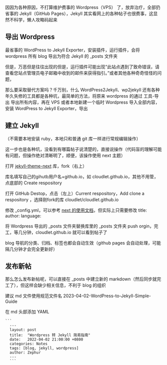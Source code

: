 因因为各种原因，不打算维护费事的 Wordpress（VPS） 了，放弃治疗，全部扔省事的 Jekyll（GitHub Pages），Jekyll 其实看网上的各种帖子也很费事，这显然不科学，懒人攻略码起来

## 导出 Wordpress 

  最省事的 WordPress to Jekyll Exporter，安装插件，运行插件，会将 wordpress 所有 blog 导出为符合 Jekyll 的 _posts 文件夹

  但是，万恶但是往往出现的但是，运行插件可能出现“此站点遇到了致命错误，请查看您站点管理员电子邮箱中收到的邮件来获得指引。”或者其他各种奇奇怪怪的问题，

那么要采取替代方案吗？千万别，什么 WordPress2Jekyll、wp2jekyll 还有各种年久失修的工具都是各种坑，最简单的方法，将原来 wordpress 的通过 工具-导出 导出所有内容，再在 VPS 或者本地新建一个临时 Wordpress 导入全部内容，安装 WordPress to Jekyll Exporter，导出

## 建立 Jekyll 

  （不需要本地安装 ruby，本地只和普通 git 库一样进行常规编辑操作）

  这一步也是各种坑，没看到有哪篇帖子说清楚的，直接说操作（代码盲的理解可能有问题，但操作绝对清晰明了，顺便，该操作使用 next 主题）

  打开 [jekyll-theme-next](https://github.com/Simpleyyt/jekyll-theme-next) 库，fork（右上）

  库名填写自己的gihutb用户名+github.io，如 cloudlet.github.io，其他不用管，点底部的 Create respository

  打开 GitHub Destop，点击（左上）Current respository，Add clone a respository ，选择刚fork的库 cloudlet/cloudlet.github.io

  修改 _config.yml，可以参考 [next 的使用文档](http://theme-next.simpleyyt.com/getting-started.html)，但实际上只需要修改 title:
    author: language:

  将 Wordpress 导出的 _posts 文件夹替换库里的  _posts 文件夹
  push orgin，完工，等几分钟，cloudlet.github.io 就可以看到帖子了

  blog 导航的分类、归档、标签也都会自动生效（github pages 会自动处理，可能隔几分钟才会完全更新好）

## 发布新帖

  那么怎么发布新帖呢，可以直接在 _posts 中建立新的 markdown（然后同步就完工了），但这样会缺少相关信息，不利于 blog 的组织

  建议 md 文件使用规范文件名 2023-04-02-WordPress-to-Jekyll-Simple-Guide

  在 md 头部添加 YAML

    ```
      ---
      layout: post
      title:  "Wordpress 转 Jekyll 简易指南"
      date:   2022-04-02 21:00:00 +0800
      categories: Notes
      tags: [blog, jekyll, wordpress]
      author: Zephur
      ---
      ```


​      